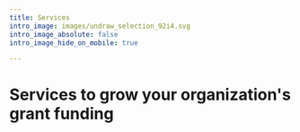 ```yaml
---
title: Services
intro_image: images/undraw_selection_92i4.svg
intro_image_absolute: false
intro_image_hide_on_mobile: true

---
```

# Services to grow your organization's grant funding